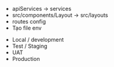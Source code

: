 - apiServices -> services
- src/components/Layout -> src/layouts
- routes config
- Tạo file env
* Local / development
* Test / Staging
* UAT
* Production
